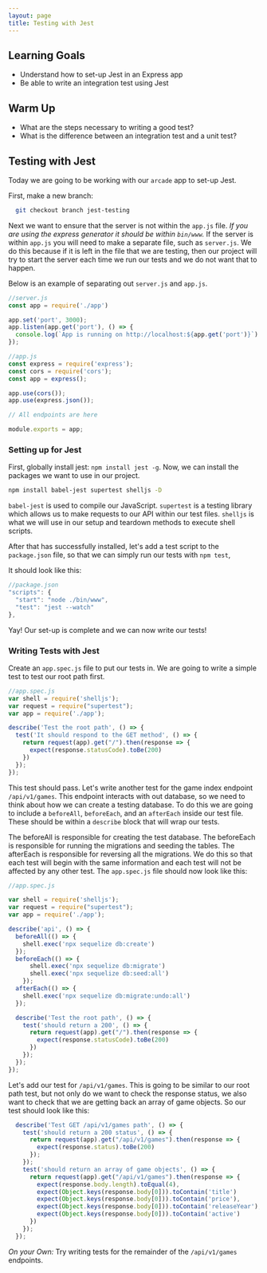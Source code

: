 ```yaml
---
layout: page
title: Testing with Jest
---
```


## Learning Goals
- Understand how to set-up Jest in an Express app
- Be able to write an integration test using Jest

## Warm Up
- What are the steps necessary to writing a good test?
- What is the difference between an integration test and a unit test?

## Testing with Jest

Today we are going to be working with our `arcade` app to set-up Jest.

First, make a new branch:
```bash
  git checkout branch jest-testing
```

Next we want to ensure that the server is not within the `app.js` file. _If you are using the express generator it should be within `bin/www`._ If the server is within `app.js` you will need to make a separate file, such as `server.js`. We do this because if it is left in the file that we are testing, then our project will try to start the server each time we run our tests and we do not want that to happen.

Below is an example of separating out `server.js` and `app.js`.

```javascript
//server.js
const app = require('./app')

app.set('port', 3000);
app.listen(app.get('port'), () => {
  console.log(`App is running on http://localhost:${app.get('port')}`)
});
```

```javascript
//app.js
const express = require('express');
const cors = require('cors');
const app = express();

app.use(cors());
app.use(express.json());

// All endpoints are here

module.exports = app;
```


### Setting up for Jest

First, globally install jest: `npm install jest -g`. Now, we can install the packages we want to use in our project.

```bash
npm install babel-jest supertest shelljs -D
```

`babel-jest` is used to compile our JavaScript. `supertest` is a testing library which allows us to make requests to our API within our test files. `shelljs` is what we will use in our setup and teardown methods to execute shell scripts.

After that has successfully installed, let's add a test script to the `package.json` file, so that we can simply run our tests with `npm test`,

It should look like this:

```javascript
//package.json
"scripts": {
  "start": "node ./bin/www",
  "test": "jest --watch"
},
```

Yay! Our set-up is complete and we can now write our tests!

### Writing Tests with Jest

Create an `app.spec.js` file to put our tests in. We are going to write a simple test to test our root path first.

```javascript
//app.spec.js
var shell = require('shelljs');
var request = require("supertest");
var app = require('./app');

describe('Test the root path', () => {
  test('It should respond to the GET method', () => {
    return request(app).get("/").then(response => {
      expect(response.statusCode).toBe(200)
    })
  });
});
```

This test should pass. Let's write another test for the game index endpoint `/api/v1/games`. This endpoint interacts with out database, so we need to think about how we can create a testing database. To do this we are going to include a `beforeAll`, `beforeEach`, and an `afterEach` inside our test file. These should be within a `describe` block that will wrap our tests.

The beforeAll is responsible for creating the test database. The beforeEach is responsible for running the migrations and seeding the tables. The afterEach is responsible for reversing all the migrations. We do this so that each test will begin with the same information and each test will not be affected by any other test. The `app.spec.js` file should now look like this:

```javascript
//app.spec.js

var shell = require('shelljs');
var request = require("supertest");
var app = require('./app');

describe('api', () => {
  beforeAll(() => {
    shell.exec('npx sequelize db:create')
  });
  beforeEach(() => {
      shell.exec('npx sequelize db:migrate')
      shell.exec('npx sequelize db:seed:all')
    });
  afterEach(() => {
    shell.exec('npx sequelize db:migrate:undo:all')
  });

  describe('Test the root path', () => {
    test('should return a 200', () => {
      return request(app).get("/").then(response => {
        expect(response.statusCode).toBe(200)
      })
    });
  });
});
```

Let's add our test for `/api/v1/games`. This is going to be similar to our root path test, but not only do we want to check the response status, we also want to check that we are getting back an array of game objects. So our test should look like this:

```javascript
  describe('Test GET /api/v1/games path', () => {
    test('should return a 200 status', () => {
      return request(app).get("/api/v1/games").then(response => {
        expect(response.status).toBe(200)
      });
    });
    test('should return an array of game objects', () => {
      return request(app).get("/api/v1/games").then(response => {
        expect(response.body.length).toEqual(4),
        expect(Object.keys(response.body[0])).toContain('title')
        expect(Object.keys(response.body[0])).toContain('price'),
        expect(Object.keys(response.body[0])).toContain('releaseYear'),
        expect(Object.keys(response.body[0])).toContain('active')
      })
    });
  });
```

_On your Own:_ Try writing tests for the remainder of the `/api/v1/games` endpoints.
